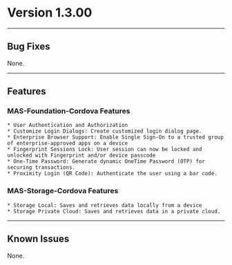# Version 1.3.00
*********************************************************

## Bug Fixes
None.
*********************************************************

## Features

### MAS-Foundation-Cordova Features

	* User Authentication and Authorization
	* Customize Login Dialogs: Create customized login dialog page.
	* Enterprise Browser Support: Enable Single Sign-On to a trusted group of enterprise-approved apps on a device
	* Fingerprint Sessions Lock: User session can now be locked and unlocked with Fingerprint and/or device passcode
	* One-Time Password: Generate dynamic OneTime Password (OTP) for securing transactions.
	* Proximity Login (QR Code): Authenticate the user using a bar code.

### MAS-Storage-Cordova Features

	* Storage Local: Saves and retrieves data locally from a device
	* Storage Private Cloud: Saves and retrieves data in a private cloud.
*********************************************************

## Known Issues
None.
